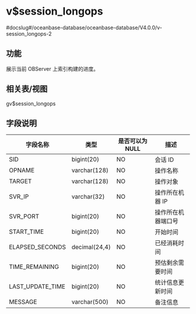 v$session_longops 
======================================
#docslug#/oceanbase-database/oceanbase-database/V4.0.0/v-session_longops-2


功能 
-----------

展示当前 OBServer 上索引构建的进度。

相关表/视图 
---------------

gv$session_longops

字段说明 
-------------



|     **字段名称**     |    **类型**     | **是否可以为 NULL** |  **描述**   |
|------------------|---------------|----------------|-----------|
| SID              | bigint(20)    | NO             | 会话 ID     |
| OPNAME           | varchar(128)  | NO             | 操作名称      |
| TARGET           | varchar(128)  | NO             | 操作对象      |
| SVR_IP           | varchar(32)   | NO             | 操作所在机器 IP |
| SVR_PORT         | bigint(20)    | NO             | 操作所在机器端口号 |
| START_TIME       | bigint(20)    | NO             | 开始时间      |
| ELAPSED_SECONDS  | decimal(24,4) | NO             | 已经消耗时间    |
| TIME_REMAINING   | bigint(20)    | NO             | 预估剩余需要时间  |
| LAST_UPDATE_TIME | bigint(20)    | NO             | 统计信息更新时间  |
| MESSAGE          | varchar(500)  | NO             | 备注信息      |



